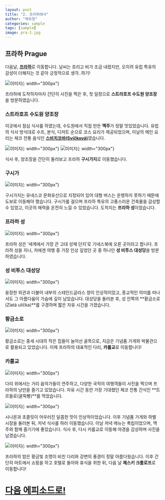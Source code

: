 ```yaml
---
layout: post
title: "2. 프라하에서"
author: "채유정"
categories: sample
tags: [sample]
image: pra-1.jpg
---
```


## 프라하 Prague

다음날, [**프라하**](https://travel.naver.com/overseas/CZPRG274707/city/summary)로 이동합니다. 날씨는 흐리고 비가 조금 내렸지만, 오히려 유럽 특유의 감성이 더해지는 것 같아 긍정적으로 생각..하기!

![이미지](/assets/img/pra-2.jpg "풍경"){: width="300px"}

프라하에 도착하자마자 간단히 사진을 찍은 후, 첫 일정으로 **스트라호프 수도원 양조장**을 방문하였습니다.

### 스트라호프 수도원 양조장

이곳에서 점심 식사를 하였는데, 수도원에서 직접 만든 **맥주**가 정말 맛있었습니다. 유럽의 식사 방식대로 수프, 본식, 디저트 순으로 코스 요리가 제공되었으며, 이날의 메인 요리는 체코 전통 음식인 [**스비치코바(Svíčková)**](https://y2ll5wxxx.github.io/cz-qsvick)였습니다.

![이미지](/assets/img/pra-4.jpg "양조장"){: width="300px"}
![이미지](/assets/img/pra-3.jpg "식사사진"){: width="300px"}

식사 후, 양조장을 간단히 둘러보고 프라하 **구시가지**로 이동했습니다.

### 구시가

![이미지](/assets/img/pra-6.jpg "구시가"){: width="300px"}

구시가지는 유네스코 문화유산으로 지정되어 있어 대형 버스는 운행하지 못하기 때문에 도보로 이동해야 했습니다. 구시가를 걸으며 프라하 특유의 고풍스러운 건축물을 감상할 수 있었고, 이곳의 매력을 온전히 느낄 수 있었습니다. 도착지는 **프라하 성**이었습니다.

### 프라하 성

![이미지](/assets/img/pra-7.jpg "프라하 성"){: width="300px"}

프라하 성은 ‘세계에서 가장 큰 고대 성채 단지’로 기네스북에 오른 곳이라고 합니다. 프라하 성을 지나, 저에겐 여행 중 가장 인상 깊었던 곳 중 하나인 **성 비투스 대성당**을 방문하였습니다.

### 성 비투스 대성당

![이미지](/assets/img/pra-11.jpg "성 비투스 대성당"){: width="300px"}

웅장한 외관과 더불어 내부의 스테인드글라스 창이 인상적이었고, 종교적인 의미를 떠나서도 그 아름다움이 가슴에 깊이 남았습니다. 대성당을 둘러본 후, 성 안쪽의 **황금소로(Zlatá ulička)**를 구경하며 짧은 자유 시간을 가졌습니다.

### 황금소로

![이미지](/assets/img/pra-12.jpg "황금소로"){: width="300px"}

황금소로는 중세 시대의 작은 집들이 늘어선 골목으로, 지금은 기념품 가게와 박물관으로 활용되고 있었습니다. 이제 프라하의 대표적인 다리, **카를교**로 이동합니다!

### 카를교

![이미지](/assets/img/pra-13.jpg "카를교"){: width="300px"}

다리 위에서는 거리 음악가들이 연주하고, 다양한 국적의 여행객들이 사진을 찍으며 프라하의 낭만을 즐기고 있었습니다. 자유 시간 동안 가장 기대했던 체코 전통 간식인 **트르들로(굴뚝빵)**를 먹었습니다.

![이미지](/assets/img/pra-14.jpg "트르들로"){: width="300px"}

시나몬과 초콜릿이 어우러진 달콤한 맛이 인상적이었습니다. 이후 기념품 가게와 하벨 시장을 둘러본 뒤, 저녁 식사를 하러 이동했습니다. 이날 저녁 메뉴는 폭립이었으며, 맥주와 함께 즐기기에 좋았습니다. 식사 후, 다시 카를교로 이동해 야경을 감상하며 사진을 남겼습니다.

![이미지](/assets/img/pra-15.jpg "카를교야경"){: width="300px"}

프라하의 밤은 황금빛 조명이 비친 다리와 강변의 풍경이 정말 아름다웠습니다. 이후 간단히 마트에서 쇼핑을 하고 호텔로 돌아와 휴식을 취한 뒤, 다음 날 **체스키 크룸로프**로 이동합니다!

# [다음 에피소드로!](https://y2ll5wxxx.github.io/cz-chesky)
